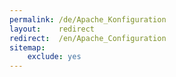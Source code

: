 ```yaml
---
permalink: /de/Apache_Konfiguration
layout:    redirect
redirect:  /en/Apache_Configuration
sitemap:
    exclude: yes
---
```

